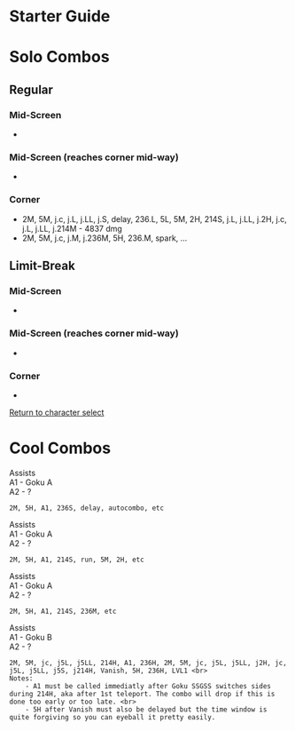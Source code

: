 # Starter Guide

# Solo Combos  

## Regular

### Mid-Screen

- 

### Mid-Screen (reaches corner mid-way)

- 

### Corner

- 2M, 5M, j.c, j.L, j.LL, j.S, delay, 236.L, 5L, 5M, 2H, 214S, j.L, j.LL, j.2H, j.c, j.L, j.LL, j.214M - 4837 dmg
- 2M, 5M, j.c, j.M, j.236M, 5H, 236.M, spark, ...

## Limit-Break

### Mid-Screen

- 

### Mid-Screen (reaches corner mid-way)

- 

### Corner

- 

[Return to character select](./index.md)  

<h1>Cool Combos</h1>
<p>
    Assists<br>
    A1 - Goku A<br>
    A2 - ?<br>

    2M, 5H, A1, 236S, delay, autocombo, etc
</p>

<p>
    Assists<br>
    A1 - Goku A<br>
    A2 - ?<br>

    2M, 5H, A1, 214S, run, 5M, 2H, etc
</p>

<p>
    Assists<br>
    A1 - Goku A<br>
    A2 - ?<br>

    2M, 5H, A1, 214S, 236M, etc
</p>

<p>
    Assists<br>
    A1 - Goku B<br>
    A2 - ?<br>

    2M, 5M, jc, j5L, j5LL, 214H, A1, 236H, 2M, 5M, jc, j5L, j5LL, j2H, jc, j5L, j5LL, j5S, j214H, Vanish, 5H, 236H, LVL1 <br>
    Notes: 
        - A1 must be called immediatly after Goku SSGSS switches sides during 214H, aka after 1st teleport. The combo will drop if this is done too early or too late. <br>
        - 5H after Vanish must also be delayed but the time window is quite forgiving so you can eyeball it pretty easily.
</p>